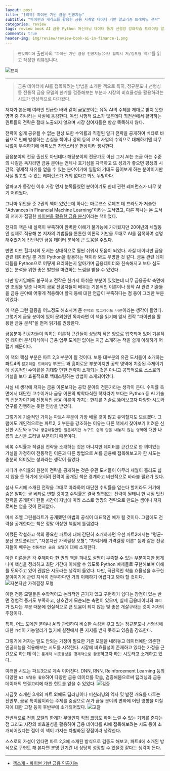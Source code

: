```yaml
---  
layout: post  
title: "[리뷰] 파이썬 기반 금융 인공지능"  
subtitle: "파이썬과 케라스를 활용한 금융 시계열 데이터 기반 알고리즘 트레이딩 전략"  
categories: review  
tags: review book AI 금융 Python 머신러닝 데이터 통계 신경망 강화학습 트레이딩 알고리즘 백테스팅 전망 특이점    
comments: true  
header-img: img/review/review-book-ai-in-finance-1.png
---  
```

  
> `한빛미디어` 출판사의 `"파이썬 기반 금융 인공지능(이브 힐피시 저/김도형 역)"`를 읽고 작성한 리뷰입니다.  

![표지](https://telegeam.github.io/assets/img/review/review-book-ai-in-finance-1.png)  

---

> 금융 데이터에 AI를 접목하려는 방법을 소개한 책으로 특히, 정규분포나 선형성 등 전통적 금융 모델의 한계를 검증해보는 부분과 시장의 비효율성을 활용하려는 시도가 인상적으로 다가왔다.

저자가 본문에 여러번 언급한 바와 같이 금융분야는 유독 AI의 수혜를 제대로 받지 못한 영역 중 하나라는 사실에 동감한다. 독립 시행적 요소가 많은데다 최전선에서 활약하는 퀀트들의 전략은 절대 노출되지 않으며 시장 참여자들은 항상 똑똑하지 않다.

전략이 쉽게 공유될 수 없는 현상 또한 수익률과 직결된 알파 전략을 공개하여 베타로 바꿈으로 인해 발생하는 손실을 책이나 강의 등의 교육 사업의 수익으로 대체하기엔 터무니없이 부족하기에 어찌보면 자연스러운 현상이라 생각한다. 

금융분야의 전공 출신도 아닌데다 해당분야의 전문가도 아닌 그저 AI는 조금 아는 수준의 나같은 독자라면 금융 분야는 언제나 호기심을 자극하고 또 성과가 좋으면 평생의 시간적, 경제적 자유를 얻을 수 있는 분야이기에 일말의 기대도 품어보게 하는 분야이지만 사실 참고할 수 있는 레퍼런스가 거의 없다고 봐도 무방하다.

알파고가 등장한 이후 가장 먼저 눈독들였던 분야이기도 한데 관련 레퍼런스가 너무 찾기 어려웠다. 

그나마 위안을 준 2권의 책이 있었는데 하나는 마르코스 로페즈 데 프라도가 저술한 "Advances in Financial Machine Learning"이라는 도서였고, 다른 하나는 본 도서의 저자가 집필한 [파이썬을 활용한 금융 분석](https://telegeam.github.io/review/2022/04/24/review-book-python-for-finance/)이라는 책이었다. 

전자의 책은 내 실력이 부족하여 완벽한 이해가 불가능에 가까웠지만 20여년의 세월동안 실제로 적용해 본 저자의 기법들을 튼튼한 이론적 기반을 토대로 AI를 접목하여 설명해주었기에 전반적인 금융 데이터 분석에 큰 도움을 주었다. 

반면 이브 힐피시의 도서는 상대적으로 훨씬 쉬워서 도움이 되었다. 사실 데이터만 금융 관련 데이터일 뿐 거의 Python을 활용하는 책이라 봐도 무방한 것 같다. 금융 관련 데이터들을 Python으로 어떻게 요리하는지 알아가며 금융데이터와 친숙해지고 보다 심도 있는 분석을 위한 좋은 발판을 마련하는 느낌을 받을 수 있었다. 

다만 양서임에도 불구하고 전작은 한가지 아쉬운 부분이 있었는데 너무 금융공학 측면에만 초점을 맞춘 나머지 금융 전공자들이 배우는 기본적인 이론이나 정작 AI 관련 기술들을 금융 분야에 어떻게 적용해야 할지 등에 대한 언급이 부족하다는 점 등이 그러한 부분이었다. 

이 책은 그런 갈증을 어느정도 해소시켜 준 `전작의 업그레이드 버전`이라는 생각이 들었다. 그렇기에 금융 분야에 있어 문외한인 독자라면 이 책을 읽기에 앞서 전작 "파이썬을 활용한 금융 분석"을 먼저 읽기를 권장한다. 

금융분야 전공자들이 익히는 이론적 근간들이 상당히 적은 양으로 압축되어 있어 기본적인 데이터 분석지식이나 금융 업무 도메인 없이는 지금 소개하는 책을 쉽게 이해하기 어렵기 때문이다. 

이 책의 핵심 부분은 파트 2,3 부분이 될 것이다. 보통 대부분의 유관 도서들이 소개하는 파트4의 `알고리즘 트레이딩` 부분도 꽤 흥미로운 부분이지만 공학 영역에 치중된 주제이기에 성공적인 수익률을 기대할 만한 전략이 소개되는 것은 아니고 공학적으로 스스로의 가설을 보다 효율적으로 백테스팅하는 방법이 소개되어있다. 

사실 내 생각에 저자는 금융 이론보다는 공학 분야의 전문가라는 생각이 든다. 수익률 측면에서 대단한 고수이거나 금융 이론의 박학다식한 학자라기 보다는 Python 등 AI 기술의 전문가이기에 전통적인 금융 이론이 가지는 한계를 기술로 뚫어보고자 다양한 시도와 연구를 진행하는 듯한 인상을 받았다. 

그렇기에 기술적인 가치는 파트4 부분이 가장 배울 것이 많고 유익할지도 모르겠다. 그럼에도 개인적으로는 파트2, 3 부분을 강조하는 이유는 다른 책에서 찾아보기 어려운 신선한 시도와 `누구나 궁금해할만한 질문이지만 누구도 쉽게 답을 내놓지 않는 영역`에 대한 나름의 소신을 드러낸 부분이기 때문이다. 

비록 수익률과 직결된 전략을 소개하는 것은 아니지만 데이터를 근간으로 한 의미있는 가설을 가정하여 전통적인 이론과 다른 방법으로 AI를 금융에 접목해보고자 한 시도는 충분히 의미있는 성과라는 생각이 들었다. 

게다가 수익률의 원천이 전략을 공개하는 것은 유관 도서들이 아무리 세월이 흘러도 쉽지 않을 듯 하기에 오히려 전략이 공개된 책은 경계하고 비판적으로 바라볼 필요가 있다. 

설사 도서에 소개된 전략을 그대로 따라하여 대단한 수익률을 얻는다 할지라도 거기에 숨은 알파는 곧 베타로 변할 것이고 수익률은 결국 형편없는 전략이 될테니 현 시점 멋진 전략을 공개한다 한들 시간이 지남에 따라 스스로 엉망의 전략으로 만드는 셈이니 저자로써는 얻을 것이 전혀없다. 

마치 조엘 그린블라트가 공개했던 마법의 공식이 대표적인 예가 될 것이다. 그럼에도 전략을 공개한다는 책은 정말 이상한 책임에 틀림없다. 

어쨌든 각설하고 책의 중요한 파트에 대해 간단히 소개하자면 우선 파트2에서는 "평균-분산 포트폴리오", "자본자산 가격결정 모형", "차익거래 가격결정 이론" 등과 같은 전공자들이 배우는 `전통적인 금융 모델`에 대해 소개한다. 

이런 이론들은 각 주제마다 한 권의 책을 펴내도 설명이 부족할 수 있는 부분이지만 짧게나마 핵심을 정리하고 최단 기간에 이해할 수 있도록 Python 예제들로 구현해보며 이해를 도와주고 있어 괜찮은 시도라는 생각이 들었다. 다만, 극단적인 학습 효율성을 추구한 분야이기에 관련 지식이 전무하다면 거의 이해하기 어렵다고 봐야 할 것이다.
![자본자산 가격결정 모형](https://telegeam.github.io/assets/img/review/review-book-ai-in-finance-2.png)  

이런 전통 모델들은 수학적이고 논리적인 근거가 있고 구현하기 쉽다는 장점이 있는 반면 경험적 증거도 부족하고, 상호간에 모순되는 측면이 있으며, 실제 금융데이터와 `괴리`가 있다는 부분 때문에 현실적으로 큰 도움이 되지 않는 빛 좋은 개살구라는 것이 저자의 주장이다.

특히, 어느 도메인 분야나 AI와 관련하여 비슷한 속성을 갖고 있는 정규분포나 선형성에 대한 `가정`이 가능할리가 없기에 실전에서 큰 지지를 받지 못하고 있음을 강조한다. 

그렇기에 저자는 말도 안되는 가정이 필요한 기존 모델을 내려놓고 데이터에만 의존한 인공지능을 적용해보는 시도를 시작한다. 시장에 비효율성이 존재하고 있다는 가정을 근간으로 하는데 이는 `통계적 비효율성을 경제적으로 활용`하고자 하는 시도라고 소개하고 있다.

이러한 시도는 파트3으로 계속 이어진다. DNN, RNN, Reinforcement Learning 등의 다양한 `AI 모델을 활용`하여 다양한 금융 데이터를 학습, 검증해봄으로써 딥러닝과 금융 데이터의 연결고리에 대한 힌트를 얻을 수 있었다.
![검증](https://telegeam.github.io/assets/img/review/review-book-ai-in-finance-3.png)  

지금껏 소개한 3개의 파트 외에도 딥러닝이나 머신러닝의 역사 및 발전 개요를 다루는 전반부, 금융 특이점이라는 주제를 중심으로 AI가 금융 분야의 변화에 어떤 영향을 미칠지에 대한 고찰 등이 후반부에 소개되어있다.
![고찰](https://telegeam.github.io/assets/img/review/review-book-ai-in-finance-4.png)  

전반적으로 전통 모델의 한계가 무엇인지 직접 코딩도 하며 느낄 수 있는 기회를 준다는 점 그리고 시장의 비효율성을 활용하여 금융 데이터를 AI에 접목해보려는 시도 등이 소개되어있다는 점이 이 책이 가지는 차별화된 장점이라 생각한다.

스스로의 가설이 있다면 파트 2,3에 소개된 방식으로 검증도 해보고, 파트4에 소개된 방식으로 구현도 해 본다면 분명 단기간 내 상당히 성장할 수 있을것 같다는 생각이 든다.

---

* [책소개 - 파이썬 기반 금융 인공지능](http://www.yes24.com/Product/Goods/113493752)
